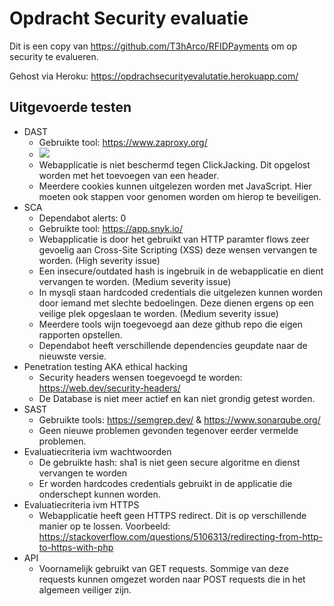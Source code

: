 # Opdracht Security evaluatie
Dit is een copy van https://github.com/T3hArco/RFIDPayments om op security te evalueren.

Gehost via Heroku: https://opdrachsecurityevalutatie.herokuapp.com/

## Uitgevoerde testen
 - DAST
     - Gebruikte tool: https://www.zaproxy.org/
     - <img src="https://cdn.discordapp.com/attachments/649230019817635854/1013015643827744788/unknown.png"/>
     - Webapplicatie is niet beschermd tegen ClickJacking. Dit opgelost worden met het toevoegen van een header.
     - Meerdere cookies kunnen uitgelezen worden met JavaScript. Hier moeten ook stappen voor genomen worden om hierop te beveiligen.
 - SCA
     - Dependabot alerts: 0
     - Gebruikte tool: https://app.snyk.io/
     - Webapplicatie is door het gebruikt van HTTP paramter flows zeer gevoelig aan Cross-Site Scripting (XSS) deze wensen vervangen te worden. (High severity issue)
     - Een insecure/outdated hash is ingebruik in de webapplicatie en dient vervangen te worden. (Medium severity issue)
     - In mysqli staan hardcoded credentials die uitgelezen kunnen worden door iemand met slechte bedoelingen. Deze dienen ergens op een veilige plek opgeslaan te    worden. (Medium severity issue)
     - Meerdere tools wijn toegevoegd aan deze github repo die eigen rapporten opstellen.
     - Dependabot heeft verschillende dependencies geupdate naar de nieuwste versie.
 - Penetration testing AKA ethical hacking
     - Security headers wensen toegevoegd te worden: https://web.dev/security-headers/
     - De Database is niet meer actief en kan niet grondig getest worden.
 - SAST
     - Gebruikte tools: https://semgrep.dev/ & https://www.sonarqube.org/
     - Geen nieuwe problemen gevonden tegenover eerder vermelde problemen.
 - Evaluatiecriteria ivm wachtwoorden
     - De gebruikte hash: sha1 is niet geen secure algoritme en dienst vervangen te worden
     - Er worden hardcodes credentials gebruikt in de applicatie die onderschept kunnen worden.
 - Evaluatiecriteria ivm HTTPS
     - Webapplicatie heeft geen HTTPS redirect. Dit is op verschillende manier op te lossen. Voorbeeld: https://stackoverflow.com/questions/5106313/redirecting-from-http-to-https-with-php
 - API
     - Voornamelijk gebruikt van GET requests. Sommige van deze requests kunnen omgezet worden naar POST requests die in het algemeen veiliger zijn. 
